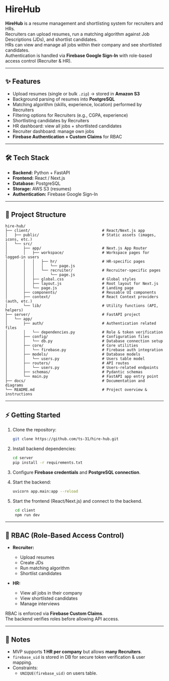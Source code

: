 # HireHub

**HireHub** is a resume management and shortlisting system for recruiters and HRs.  
Recruiters can upload resumes, run a matching algorithm against Job Descriptions (JDs), and shortlist candidates.  
HRs can view and manage all jobs within their company and see shortlisted candidates.  
Authentication is handled via **Firebase Google Sign-In** with role-based access control (Recruiter & HR).

---

## ✨ Features

- Upload resumes (single or bulk `.zip`) → stored in **Amazon S3**  
- Background parsing of resumes into **PostgreSQL**  
- Matching algorithm (skills, experience, location) performed by Recruiters  
- Filtering options for Recruiters (e.g., CGPA, experience)  
- Shortlisting candidates by Recruiters  
- HR dashboard: view all jobs + shortlisted candidates  
- Recruiter dashboard: manage own jobs  
- **Firebase Authentication + Custom Claims** for RBAC  

---

## 🛠 Tech Stack

- **Backend:** Python + FastAPI  
- **Frontend:** React / Next.js  
- **Database:** PostgreSQL  
- **Storage:** AWS S3 (resumes)  
- **Authentication:** Firebase Google Sign-In  

---

## 📂 Project Structure

```
hire-hub/
├── client/                                # React/Next.js app
│   ├── public/                            # Static assets (images, icons, etc.)
│   └── src/
│       ├── app/                           # Next.js App Router
│       │   ├── workspace/                 # Workspace pages for logged-in users
│       │   │   ├── hr/                    # HR-specific pages
│       │   │   │   └── page.js
│       │   │   └── recruiter/             # Recruiter-specific pages
│       │   │       └── page.js
│       │   ├── global.css                 # Global styles
│       │   ├── layout.js                  # Root layout for Next.js
│       │   └── page.js                    # Landing page
│       ├── components/                    # Reusable UI components
│       ├── context/                       # React Context providers (auth, etc.)
│       └── lib/                           # Utility functions (API, helpers)
├── server/                                # FastAPI project
│   └── app/
│       ├── auth/                          # Authentication related files
│       │   └── dependencies.py            # Role & token verification
│       ├── config/                        # Configuration files
│       │   └── db.py                      # Database connection setup
│       ├── core/                          # Core utilities
│       │   └── firebase.py                # Firebase auth integration
│       ├── models/                        # Database models
│       │   └── users.py                   # Users table model
│       ├── routers/                       # API routes
│       │   └── users.py                   # Users-related endpoints
│       ├── schemas/                       # Pydantic schemas
│       └── main.py                        # FastAPI app entry point
├── docs/                                  # Documentation and diagrams
└── README.md                              # Project overview & instructions
```

---

## ⚡ Getting Started

1. Clone the repository:  
   ```bash
   git clone https://github.com/ts-31/hire-hub.git
   ```

2. Install backend dependencies:  
   ```bash
   cd server
   pip install -r requirements.txt
   ```

3. Configure **Firebase credentials** and **PostgreSQL connection**.

4. Start the backend:  
   ```bash
   uvicorn app.main:app --reload
   ```

5. Start the frontend (React/Next.js) and connect to the backend.
   ```bash
    cd client
    npm run dev
   ```

---

## 🔑 RBAC (Role-Based Access Control)

- **Recruiter:**  
  - Upload resumes  
  - Create JDs  
  - Run matching algorithm  
  - Shortlist candidates  

- **HR:**  
  - View all jobs in their company  
  - View shortlisted candidates  
  - Manage interviews  

RBAC is enforced via **Firebase Custom Claims**.  
The backend verifies roles before allowing API access.

---

## 📌 Notes

- MVP supports **1 HR per company** but allows **many Recruiters**.  
- `firebase_uid` is stored in DB for secure token verification & user mapping.  
- Constraints:  
  - `UNIQUE(firebase_uid)` on users table.  
